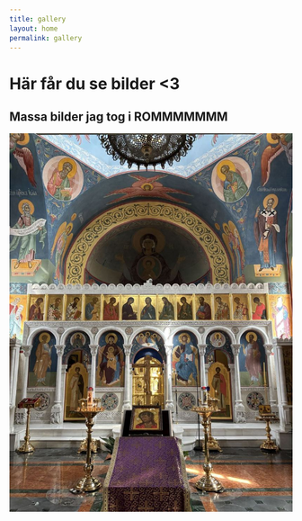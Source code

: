```yaml
---
title: gallery
layout: home
permalink: gallery
---
```

# Här får du se bilder <3



## Massa bilder jag tog i ROMMMMMMM
![Gnosis1](assets\bilder\rom\IMG_1899-2-2.jpg)


